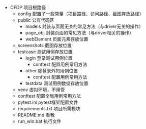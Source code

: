 - CFDP                  项目根路径
  - config              配置了一些常量（项目路径、访问路径、截图存放路径）
  - public              公有代码区
    - models            封装与页面无关的常见方法（与driver无关的操作）
    - page_obj          封装页面的常见方法（与driver相关的操作）
    - webElement        页面元素存放位置
  - screenshots         截图存放位置
  - testcase            测试用例存放位置
    - login             登录测试用例位置
       - conftest       配置用例常用方法
    - other             除登录外的用例位置
       - conftest       配置用例常用方法
    - testdata          测试用例数据存放位置
  - venv                虚拟环境，不用管
  - conftest            配置全局用例常用方法
  - pytest.ini          pytest框架配置文件
  - requirements.txt    项目所需模块
  - README.md           看我
  - run_win.bat         执行文件    
